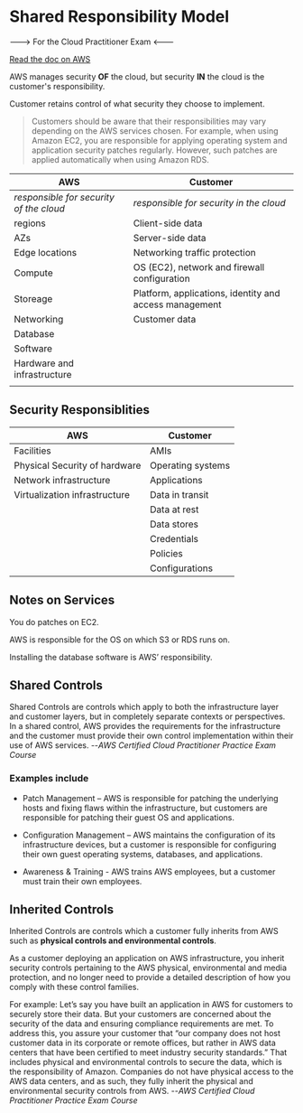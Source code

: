 # Shared Responsibility Model

---> For the Cloud Practitioner Exam <---

[Read the doc on AWS](https://aws.amazon.com/compliance/shared-responsibility-model/)

AWS manages security **OF** the cloud, but security **IN** the cloud is the customer's responsibility. 

Customer retains control of what security they choose to implement.

> Customers should be aware that their responsibilities may vary depending on the AWS services chosen.  For example, when using Amazon EC2, you are responsible for applying operating system and application security patches regularly. However, such patches are applied automatically when using Amazon RDS.

|AWS| Customer|
|-----|-----|
|*responsible for security of the cloud* | *responsible for security in the cloud* |
|regions | Client-side data |
|AZs | Server-side data |
|Edge locations | Networking traffic protection |
|Compute | OS (EC2), network and firewall configuration |
|Storeage | Platform, applications, identity and access management |
|Networking | Customer data
|Database
|Software
|Hardware and infrastructure |
|||

## Security Responsiblities

| AWS | Customer |
|-----|-----|
|Facilities| AMIs|
| Physical Security of hardware | Operating systems|
| Network infrastructure| Applications|
|Virtualization infrastructure| Data in transit|
||Data at rest|
||Data stores|
||Credentials|
||Policies|
||Configurations|

## Notes on Services

You do patches on EC2. 

AWS is responsible for the OS on which S3 or RDS runs on.

Installing the database software is AWS’ responsibility.

## Shared Controls

Shared Controls are controls which apply to both the infrastructure layer and customer layers, but in completely separate contexts or perspectives. In a shared control, AWS provides the requirements for the infrastructure and the customer must provide their own control implementation within their use of AWS services. --*AWS Certified Cloud Practitioner Practice Exam Course*

### Examples include

* Patch Management – AWS is responsible for patching the underlying hosts and fixing flaws within the infrastructure, but customers are responsible for patching their guest OS and applications.

* Configuration Management – AWS maintains the configuration of its infrastructure devices, but a customer is responsible for configuring their own guest operating systems, databases, and applications.

* Awareness & Training - AWS trains AWS employees, but a customer must train their own employees.

## Inherited Controls

Inherited Controls are controls which a customer fully inherits from AWS such as **physical controls and environmental controls**.

As a customer deploying an application on AWS infrastructure, you inherit security controls pertaining to the AWS physical, environmental and media protection, and no longer need to provide a detailed description of how you comply with these control families.

For example: Let’s say you have built an application in AWS for customers to securely store their data. But your customers are concerned about the security of the data and ensuring compliance requirements are met. To address this, you assure your customer that “our company does not host customer data in its corporate or remote offices, but rather in AWS data centers that have been certified to meet industry security standards.” That includes physical and environmental controls to secure the data, which is the responsibility of Amazon. Companies do not have physical access to the AWS data centers, and as such, they fully inherit the physical and environmental security controls from AWS.
--*AWS Certified Cloud Practitioner Practice Exam Course*
